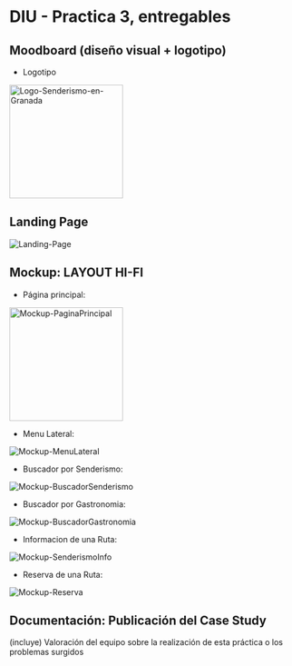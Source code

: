 # DIU - Practica 3, entregables

## Moodboard (diseño visual + logotipo)   

* Logotipo
<img src="../img/senderismo-granada-logo.png" alt="Logo-Senderismo-en-Granada" width="200" height="200" />

## Landing Page
![Landing-Page](../img/Landing-Page-Senderismo-Granada.png)

## Mockup: LAYOUT HI-FI

- Página principal: 

<img src="../img/Mockup-Inicio.png" alt="Mockup-PaginaPrincipal" width="200"/>

- Menu Lateral: 

![Mockup-MenuLateral](../img/Mockup-HamMenu.png)

- Buscador por Senderismo: 

![Mockup-BuscadorSenderismo](../img/Mockup-BuscadorSenderismo.png)

- Buscador por Gastronomia: 

![Mockup-BuscadorGastronomia](../img/Mockup-BuscadorGastronomia.png)

- Informacion de una Ruta: 

![Mockup-SenderismoInfo](../img/Mockup-SenderismoInfo.png)

- Reserva de una Ruta: 

![Mockup-Reserva](../img/Mockup-Reserva.png)

## Documentación: Publicación del Case Study


(incluye) Valoración del equipo sobre la realización de esta práctica o los problemas surgidos
 
